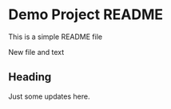 # Demo Project README

This is a simple README file

New file and text

## Heading

Just some updates here.